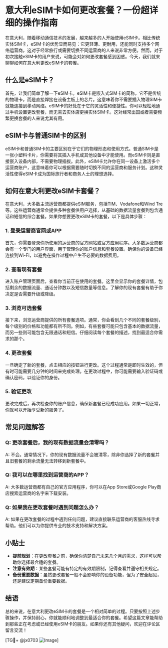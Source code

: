 # 意大利eSIM卡如何更改套餐？一份超详细的操作指南

在意大利，随着移动通信技术的发展，越来越多的人开始使用eSIM卡。相比传统实体SIM卡，eSIM卡的优势显而易见：它更轻薄、更耐用，还能同时支持多个网络运营商，这对于经常旅行或需要切换不同运营商的人来说非常方便。然而，对于初次接触eSIM卡的用户来说，可能会对如何更改套餐感到困惑。今天，我们就来聊聊如何在意大利更改eSIM卡的套餐。

## 什么是eSIM卡？

首先，让我们简单了解一下eSIM卡。eSIM卡是嵌入式SIM卡的简称，它不是传统的物理卡，而是直接焊接在设备主板上的芯片。这意味着你不需要插入物理SIM卡就能连接到移动网络。eSIM卡的好处在于它的灵活性和便捷性。你可以轻松地通过手机设置更改套餐，而无需去实体店更换实体SIM卡。这对经常出国或者需要频繁更换套餐的人来说尤其有用。

## eSIM卡与普通SIM卡的区别

eSIM卡和普通SIM卡的主要区别在于它们的物理形态和使用方式。普通SIM卡是一张小塑料卡片，你需要将其插入手机或其他设备中才能使用。而eSIM卡则是直接嵌入设备内部，不需要物理插拔。此外，eSIM卡允许你在同一设备上激活多个运营商账户，这意味着你可以根据需要随时切换不同的运营商和服务计划。这种灵活性使得eSIM卡成为国际旅行者和商务人士的理想选择。

## 如何在意大利更改eSIM卡套餐？

在意大利，大多数主流运营商都提供eSIM服务，包括TIM、Vodafone和Wind Tre等。这些运营商通常会提供多种套餐供用户选择，从基础的数据流量套餐到包含通话和短信的综合套餐。如果你想要更改eSIM卡的套餐，以下是具体步骤：

### 1. 登录运营商官网或APP

首先，你需要登录你所使用的运营商的官方网站或官方应用程序。大多数运营商都会有一个专门的用户界面，用于管理你的账户信息和套餐设置。确保你的设备已经连接到Wi-Fi，以避免在操作过程中产生不必要的数据费用。

### 2. 查看现有套餐

进入账户管理页面后，查看你当前正在使用的套餐。这里会显示你的套餐详情，包括剩余的数据流量、通话分钟数以及短信数量等信息。了解你的现有套餐有助于你决定是否需要升级或降级。

### 3. 浏览可选套餐

接下来，浏览运营商提供的所有套餐选项。通常，你会看到几个不同的套餐级别，每个级别的价格和功能都有所不同。例如，有些套餐可能只包含基本的数据流量，而另一些则可能包含无限通话和短信。仔细阅读每个套餐的描述，找到最适合你需求的那个。

### 4. 更改套餐

一旦确定了新的套餐，点击相应的按钮进行更改。这个过程通常是即时生效的，但有时可能需要几分钟的时间来完成处理。在更改过程中，你可能需要输入验证码或确认密码，以验证你的身份。

### 5. 验证更改

更改完成后，再次检查你的账户信息，确保新套餐已经成功应用。如果一切正常，你就可以开始享受新的服务了。

## 常见问题解答

### Q: 更改套餐后，我的现有数据流量会清零吗？
A: 不会。通常情况下，你的现有数据流量不会被清零，除非你选择了新的套餐并且旧套餐的剩余流量无法转移到新套餐中。

### Q: 我可以在哪里找到运营商的APP？
A: 大多数运营商都有自己的官方应用程序，你可以在App Store或Google Play商店搜索运营商的名字来下载安装。

### Q: 如果我在更改套餐时遇到问题怎么办？
A: 如果在更改套餐的过程中遇到任何问题，建议直接联系运营商的客服热线寻求帮助。他们可以为你提供专业的技术支持和解决方案。

## 小贴士

- **提前规划**：在更改套餐之前，确保你清楚自己未来几个月的需求，这样可以帮助你选择最合适的套餐。
- **注意有效期**：某些套餐可能有特定的有效期限制，记得查看并遵守相关规定。
- **备份重要数据**：虽然更改套餐一般不会影响你的设备功能，但为了安全起见，还是建议定期备份重要数据。

## 结语

总的来说，在意大利更改eSIM卡的套餐是一个相对简单的过程。只要按照上述步骤操作，并保持耐心，你就能顺利地调整到最适合你的套餐。希望这篇文章能帮助到那些正在考虑或已经使用eSIM卡的朋友。如果你还有其他疑问，欢迎在评论区留言交流！

[TG💪+ @jx0703 ![Image](https://github.com/user-attachments/assets/dbca1d08-cadb-493c-b0ec-ad6f7a83f270)]